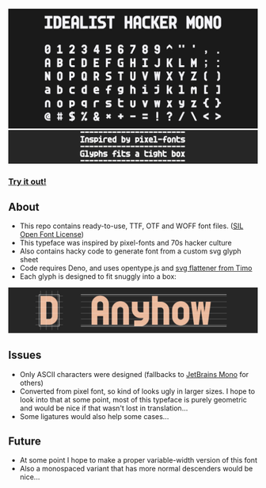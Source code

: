 ![Idealist Hacker Mono font sample](idealist-hacker-mono-sample.png)
![Idealist Hacker Mono font sample2](idealist-hacker-mono-sample2.png)

### [**Try it out!**](https://teadrinker.github.io/idealist-hacker-mono-font/) 

## About
* This repo contains ready-to-use, TTF, OTF and WOFF font files. ([SIL Open Font License](https://scripts.sil.org/OFL))
* This typeface was inspired by pixel-fonts and 70s hacker culture
* Also contains hacky code to generate font from a custom svg glyph sheet
* Code requires Deno, and uses opentype.js and [svg flattener from Timo](https://gist.githubusercontent.com/timo22345/9413158/raw/2205896461da9cf7ad1700b0db8257ff9a52d7fa/flatten.js)
* Each glyph is designed to fit snuggly into a box:

![Idealist Hacker Mono font box](idealist-hacker-mono-box.png)

## Issues
 * Only ASCII characters were designed (fallbacks to [JetBrains Mono](https://www.jetbrains.com/lp/mono/) for others)
 * Converted from pixel font, so kind of looks ugly in larger sizes. I hope to look into that at some point, most of this typeface is purely geometric and would be nice if that wasn't lost in translation...
 * Some ligatures would also help some cases...

## Future
 * At some point I hope to make a proper variable-width version of this font
 * Also a monospaced variant that has more normal descenders would be nice...
